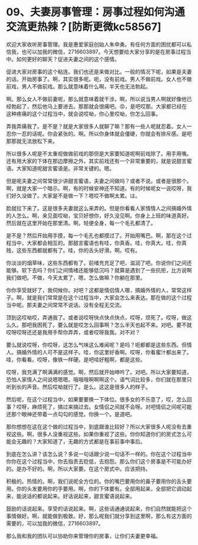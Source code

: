 # 09、夫妻房事管理：房事过程如何沟通交流更热辣？[防断更微kc58567]

欢迎大家收听房事管理。我是惠爱家庭创始人朱申勇。有任何方面的困扰都可以私信我，也可以加我的微信，2716603897。今天想要给大家分享的是在房事过程当中。如何更好的聊天？促进夫妻之间的这个感情。

促进大家对房事的这个粘连。我们也还是来做对比。一般的情况下呢，如果是夫妻的话。开始房事了。啊，其实很多呢。呃，没有前戏。男人不做前戏。女人也不做前戏，男人不做前戏。那么就意味着什么啊，半天也无法勃起。

啊。那么女人不做前妻呢，那么就意味着就干涉。啊，所以说当男人啊就好像他已经勃起了，然后他马上要进去。那那就会很痛吧。😡，是吧哎那。大家都已经在这种疼痛的这个过程当中，就会说哎呦，你心里哎呦，你怎么回事。

弄我弄痛我了。是不是？就是大家很多人就聊了嘛？那有一些人呢就忍着。女人一忍你一忍的话呢。你会紧张的。啊。所以你身体就会僵硬，你就会有排斥感。是吧那那就无法放松下来。

所以很多人呢是不太重视做做前戏的那但是大家要知道呢啊前戏除了。用手用嘴。还有用大家的下体在那边摩擦之外，其实前戏还有一个非常重要的，就是说甜言蜜语。大家知道呢甜言蜜语是。非常关键的。嗯。

但是呢夫妻之间常常很少讲甜言蜜语，夫妻之间做吗？或者不说。或者是很那个。啊，就是大家一个暗示。啊，有的时候安神还不知道。有的时候呢女一说哎呀，我们好久没做了。大家是不是做一下？嗯哎不做啊太累。は。

脸就拉下来了。这是很多夫妻就这么来弄的。但是你看看人家情情人之间搞婚外情的人怎么。啊，来见面哎呦，宝贝好想你，好久没见啊。你身上上班的味道真好。然后就在这里开始在那里清。啊，轻便全身，每一个毛孔都清了。

是不是？然后开始用手摸，每一个毛孔也都摸过了。开始用嘴巴。啊，那在这个过程当中，大家都会相互的。那甜言蜜语也有哇，你真香。哇，你真大。哇，你真贱，这些东西都就都有了。哇，你的舌头好滑。啊。哎有。

你淡淡的烟草味，这些东西都有了。前绪充充足了吧，滋润了吧。你说你们之间还能够。软下去吗？你们之间情绪还能够低沉吗？就算是遇到了一些抗拒，比方说啊我们做吧。不做，今天太累了，嗯，怎么做嘛？你躺在那里。

你你享受就好了，我伺候你。对吧？这都是情侣情人哪，搞婚外情的人，常常这样子。啊，就是我们常常是在这个过程当中，大家会怎么来表达。那在做的这个过程当中呢。那夫妻之间常常不说话。没有全程无交流。

顶到这哎呦哎，弄通我了。或者说哎呀快点快点快点，哎呀，烦死了。哎呀，做这么久。那吧我困死了。要么就是哎怎么回事啊？怎么半天也起不来。对吧。要不就哎呀哎呀还还是我用手帮你弄弄，或者哎呀我我。对不对？

要么就说哎呀，你哎呀，这怎么气味这么难闻呢？是吗？呃都都是这些东西。但情人。搞婚外情的人可不是这样子。哇，你这里好香啊。哎呀，你看蜜汁都出来了。哇，你看看。哎呀，像铁一样硬。是吧哇好粗啊，都是这些。

哎呀，我充满了啊满满的感觉。啊，然后就开始呻吟了。对吧。所以大家要知道，恐怕人家情人之间说嗯嗯嗯。哦哦哦啊啊啊这个。语气词比较多，你们就在那里只听到长的声音。然后哎呦就行了。是么。这这是很多人的样子。

然后呢，在这个过程当中，如果要要换一下体位。很多女的不乐意了，哎，怎么回事？哎呀，麻烦死了，搞过来搞过去。女情侣之间就不会呀。对吧情侣之间呢可能还那个眼神还带着一点勾勾的感觉。你换一个。是道吧。

那你想想在这在这个做的过程当中，到底跟谁比较好？所以大家很多人呢没有去重视这些。啊，很多人没重视这些。如果你重视了这些。你你知道你们的房式怎么可能会无趣的？大家知道了，无趣的方式都是在事前事中事后。

到底在怎么讲？该怎么说？多说一句话跟少说一句话不一样的。你在这个过程当中你你在这个过程当中，你去指责去贬低，去抱怨。那么你们这个房事是不可能办好的。是办不好的。啊，所以大家要。在这个房式中。应该把持。

积极的。热情的。啊，我们说呢全方位的。你的嘴巴要用你的鼻子要用你的舌头要用。你的头发要用你的手要用。啊，你的下体要有。全部用起来，全部把它调动起来，能说话的都说起来。好话说起来，甜言蜜语说起来。

鼓励的话说起来。享受的话说起来。啊，这些话通通说起来，你们自然就能把这个事情做好。啊，就能做到极致。好，那么呢我们就分享到这里啊，那么有这方面的需要的，可以加我的微信，2716603897。

那么我和我的团队可以协助你来管理你的房事，让你们夫妻更幸福。